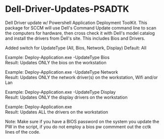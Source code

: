 # Dell-Driver-Updates-PSADTK
Dell Driver update w/ Powershell Application Deployment ToolKit. This package for SCCM will use Dell's Command Update command line to scan the computers for hardware, then cross check it with Dell's model catalog and install the drivers from Dell's site. This includes Bios and Drivers. 


Added switch for UpdateType (All, Bios, Network, Display)
  Default: All

Example: Deploy-Application.exe -UpdateType Bios  
  Result: Updates ONLY the bios on the workstation
  
Example: Deploy-Application.exe -UpdateType Network  
  Result: Updates ONLY the network driver(s) on the workstation, Wifi and/or Lan
  
Example: Deploy-Application.exe -UpdateType Display  
  Result: Updates ONLY the display drivers on the workstation
  
Example: Deploy-Application.exe  
  Result: Updates ALL the drivers on the workstation

Note: Make sure if you have a BIOS password on the system you update the PW in the script, if you do not employ a bios pw commment out the cctk lines of the code.
